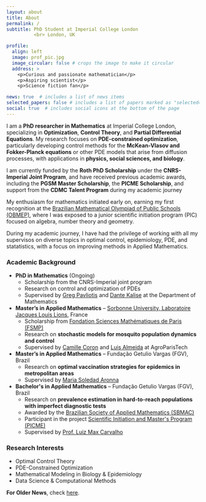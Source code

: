 ```yaml
---
layout: about
title: About
permalink: /
subtitle: PhD Student at Imperial College London
          <br> London, UK

profile:
  align: left
  image: prof_pic.jpg
  image_circular: false # crops the image to make it circular
  address: >
    <p>Curious and passionate mathematician</p> 
    <p>Aspiring scientist</p>
    <p>Science fiction fan</p>

news: true  # includes a list of news items
selected_papers: false # includes a list of papers marked as "selected={true}"
social: true  # includes social icons at the bottom of the page
---
```


I am a **PhD researcher in Mathematics** at Imperial College London, specializing in **Optimization**, **Control Theory**, and **Partial Differential Equations**. 
My research focuses on **PDE-constrained optimization**, particularly developing control methods for the **McKean-Vlasov and Fokker-Planck equations** or other PDE models that arise from diffusion processes, with applications in **physics, social sciences, and biology**.

I am currently funded by the **Roth PhD Scholarship** under the **CNRS-Imperial Joint Program**, and have received previous academic awards, including the **PGSM Master Scholarship**, the **PICME Scholarship**, and support from the **CDMC Talent Program** during my academic journey

My enthusiasm for mathematics initiated early on, earning my first recognition at the [Brazilian Mathematical Olympiad of Public Schools (OBMEP)](http://www.obmep.org.br/), where I was exposed to a junior scientific initiation program (PIC) focused on algebra, number theory and geometry.

During my academic journey, I have had the privilege of working with all my supervisos on diverse topics in optimal control, epidemiology, PDE, and statatistics, with a focus on improving methods in Applied Mathematics.

### **Academic Background**  

- **PhD in Mathematics** (Ongoing)  
  - Scholarship from the CNRS-Imperial joint program
  - Research on control and optimization of PDEs  
  - Supervised by [Greg Pavliotis](https://www.ma.imperial.ac.uk/~pavl/) and [Dante Kalise](https://www.dkalise.net/) at the Department of Mathematics
- **Master’s in Applied Mathematics** – [Sorbonne University, Laboratoire Jacques Louis Lions](https://www.ljll.math.upmc.fr/MathModel/enseignement/les_cours_fondamentaux_en.html), France  
  - Scholarship from [Fondation Sciences Mathématiques de Paris (FSMP)](https://www.sciencesmaths-paris.fr/en/)  
  - Research on **stochastic models for mosquito population dynamics and control**  
  - Supervised by [Camille Coron](https://www.imo.universite-paris-saclay.fr/~camille.coron/index_english.php) and [Luis Almeida](https://www.ljll.fr/~almeida/) at AgroParisTech
- **Master’s in Applied Mathematics** – Fundação Getulio Vargas (FGV), Brazil  
  - Research on **optimal vaccination strategies for epidemics in metropolitan areas**
  - Supervised by [Maria Soledad Aronna](https://sites.google.com/view/aronna/home)
- **Bachelor's in Applied Mathematics** – Fundação Getulio Vargas (FGV), Brazil  
  - Research on **prevalence estimation in hard-to-reach populations with imperfect diagnostic tests** 
  - Awarded by the [Brazilian Society of Applied Mathematics (SBMAC)](https://www.sbmac.org.br/)  
  - Participant in the project [Scientific Initiation and Master's Program (PICME)](https://picme.obmep.org.br/)
  - Supervised by [Prof. Luiz Max Carvalho](https://github.com/maxbiostat)

### **Research Interests**  

- Optimal Control Theory
- PDE-Constrained Optimization
- Mathematical Modeling in Biology & Epidemiology
- Data Science & Computational Methods

**For Older News**, check [here](/news).
